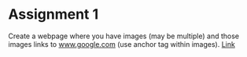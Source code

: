 # Assignment 1
Create a webpage where you have images (may be multiple) and those images links to www.google.com  (use anchor tag within images). [Link](https://anand459.github.io/Assignment1/images.html)
